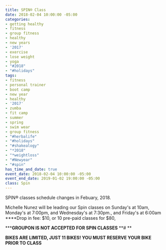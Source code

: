 ```yaml
---
title: SPIN® Class
date: 2018-02-04 10:00:00 -05:00
categories:
- getting healthy
- fitness
- group fitness
- healthy
- new years
- '2017'
- exercise
- lose weight
- yoga
- "#2018"
- "#holidays"
tags:
- fitness
- personal trainer
- boot camp
- new year
- healthy
- '2017'
- zumba
- fit camp
- summer
- spring
- swim wear
- group fitness
- "#herbalife"
- "#holidays"
- "#shakealogy"
- "*2018"
- "*weightloss"
- "#Newyear"
- "#spin"
has_time_and_date: true
event_date: 2018-02-04 10:00:00 -05:00
event_end_date: 2019-01-02 19:00:00 -05:00
class: Spin
---
```


 SPIN® classes schedule changes in Febuary, 2018.

Michelle Nunez will be leading our Spin classes on 
Sunday's at 10am, Monday's at 7:00pm, and Wednesday's at 7:30pm., and Friday's at 6:00am 
****Drop in fee: $10, or 10 pre-paid classes for $80, 

*****GROUPON IS NOT ACCEPTED FOR SPIN CLASSES**
**# **

**BIKES ARE LIMITED, JUST 11 BIKES! YOU MUST RESERVE YOUR BIKE PRIOR TO CLASS**